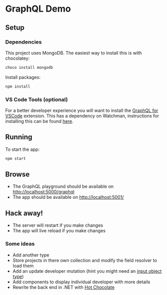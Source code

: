 # GraphQL Demo

## Setup

### Dependencies

This project uses MongoDB.  The easiest way to install this is with chocolatey:

```cmd
choco install mongodb

```

Install packages:

```cmd
npm install
```

### VS Code Tools (optional)

For a better developer experience you will want to install the [GraphQL for VSCode](https://marketplace.visualstudio.com/items?itemName=kumar-harsh.graphql-for-vscode) extension.  This has a dependency on Watchman, instructions for installing this can be found [here](https://facebook.github.io/watchman/docs/install.html#binary-downloads-for-linux-macos-and-windows-beta).

## Running

To start the app:

```cmd
npm start
```

## Browse

- The GraphQL playground should be available on [http://localhost:5000/graphql](http://localhost:5000/graphql)
- The app should be available on [http://localhost:5001/](http://localhost:5001/)

## Hack away!

- The server will restart if you make changes
- The app will live reload if you make changes

### Some ideas

- Add another type
- Store projects in there own collection and modify the field resolver to load them
- Add an update developer mutation (hint you might need an [input object type](https://typegraphql.ml/docs/resolvers.html#input-types))
- Add components to display individual developer with more details
- Rewrite the back end in .NET with [Hot Chocolate](https://hotchocolate.io/)
